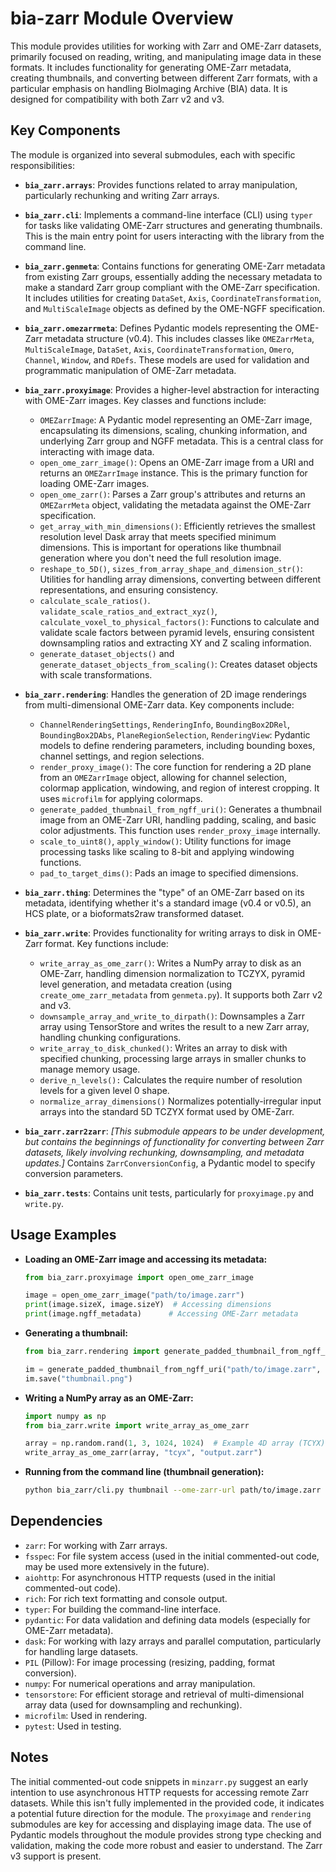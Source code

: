 # bia-zarr Module Overview

This module provides utilities for working with Zarr and OME-Zarr datasets, primarily focused on reading, writing, and manipulating image data in these formats.  It includes functionality for generating OME-Zarr metadata, creating thumbnails, and converting between different Zarr formats, with a particular emphasis on handling BioImaging Archive (BIA) data. It is designed for compatibility with both Zarr v2 and v3.

## Key Components

The module is organized into several submodules, each with specific responsibilities:

*   **`bia_zarr.arrays`**:  Provides functions related to array manipulation, particularly rechunking and writing Zarr arrays.

*   **`bia_zarr.cli`**: Implements a command-line interface (CLI) using `typer` for tasks like validating OME-Zarr structures and generating thumbnails.  This is the main entry point for users interacting with the library from the command line.

*   **`bia_zarr.genmeta`**: Contains functions for generating OME-Zarr metadata from existing Zarr groups, essentially adding the necessary metadata to make a standard Zarr group compliant with the OME-Zarr specification. It includes utilities for creating `DataSet`, `Axis`, `CoordinateTransformation`, and `MultiScaleImage` objects as defined by the OME-NGFF specification.

*   **`bia_zarr.omezarrmeta`**: Defines Pydantic models representing the OME-Zarr metadata structure (v0.4).  This includes classes like `OMEZarrMeta`, `MultiScaleImage`, `DataSet`, `Axis`, `CoordinateTransformation`, `Omero`, `Channel`, `Window`, and `RDefs`.  These models are used for validation and programmatic manipulation of OME-Zarr metadata.

*   **`bia_zarr.proxyimage`**:  Provides a higher-level abstraction for interacting with OME-Zarr images. Key classes and functions include:
    *   `OMEZarrImage`:  A Pydantic model representing an OME-Zarr image, encapsulating its dimensions, scaling, chunking information, and underlying Zarr group and NGFF metadata.  This is a central class for interacting with image data.
    *   `open_ome_zarr_image()`:  Opens an OME-Zarr image from a URI and returns an `OMEZarrImage` instance.  This is the primary function for loading OME-Zarr images.
    *   `open_ome_zarr()`: Parses a Zarr group's attributes and returns an `OMEZarrMeta` object, validating the metadata against the OME-Zarr specification.
    *   `get_array_with_min_dimensions()`: Efficiently retrieves the smallest resolution level Dask array that meets specified minimum dimensions. This is important for operations like thumbnail generation where you don't need the full resolution image.
    *   `reshape_to_5D()`, `sizes_from_array_shape_and_dimension_str()`:  Utilities for handling array dimensions, converting between different representations, and ensuring consistency.
    *   `calculate_scale_ratios()`. `validate_scale_ratios_and_extract_xyz()`, `calculate_voxel_to_physical_factors()`:  Functions to calculate and validate scale factors between pyramid levels, ensuring consistent downsampling ratios and extracting XY and Z scaling information.
    *   `generate_dataset_objects()` and `generate_dataset_objects_from_scaling()`: Creates dataset objects with scale transformations.

*   **`bia_zarr.rendering`**:  Handles the generation of 2D image renderings from multi-dimensional OME-Zarr data. Key components include:
    *   `ChannelRenderingSettings`, `RenderingInfo`, `BoundingBox2DRel`, `BoundingBox2DAbs`, `PlaneRegionSelection`, `RenderingView`: Pydantic models to define rendering parameters, including bounding boxes, channel settings, and region selections.
    *   `render_proxy_image()`:  The core function for rendering a 2D plane from an `OMEZarrImage` object, allowing for channel selection, colormap application, windowing, and region of interest cropping. It uses `microfilm` for applying colormaps.
    *   `generate_padded_thumbnail_from_ngff_uri()`: Generates a thumbnail image from an OME-Zarr URI, handling padding, scaling, and basic color adjustments.  This function uses `render_proxy_image` internally.
    *   `scale_to_uint8()`, `apply_window()`: Utility functions for image processing tasks like scaling to 8-bit and applying windowing functions.
    *   `pad_to_target_dims()`: Pads an image to specified dimensions.

*   **`bia_zarr.thing`**:  Determines the "type" of an OME-Zarr based on its metadata, identifying whether it's a standard image (v0.4 or v0.5), an HCS plate, or a bioformats2raw transformed dataset.

*   **`bia_zarr.write`**: Provides functionality for writing arrays to disk in OME-Zarr format. Key functions include:
    *   `write_array_as_ome_zarr()`:  Writes a NumPy array to disk as an OME-Zarr, handling dimension normalization to TCZYX, pyramid level generation, and metadata creation (using `create_ome_zarr_metadata` from `genmeta.py`). It supports both Zarr v2 and v3.
    *   `downsample_array_and_write_to_dirpath()`: Downsamples a Zarr array using TensorStore and writes the result to a new Zarr array, handling chunking configurations.
    *   `write_array_to_disk_chunked()`: Writes an array to disk with specified chunking, processing large arrays in smaller chunks to manage memory usage.
    * `derive_n_levels():` Calculates the require number of resolution levels for a given level 0 shape.
     * `normalize_array_dimensions()` Normalizes potentially-irregular input arrays into the standard 5D TCZYX format used by OME-Zarr.

*   **`bia_zarr.zarr2zarr`**: *[This submodule appears to be under development, but contains the beginnings of functionality for converting between Zarr datasets, likely involving rechunking, downsampling, and metadata updates.]* Contains `ZarrConversionConfig`, a Pydantic model to specify conversion parameters.

*   **`bia_zarr.tests`**: Contains unit tests, particularly for `proxyimage.py` and `write.py`.

## Usage Examples

*   **Loading an OME-Zarr image and accessing its metadata:**

    ```python
    from bia_zarr.proxyimage import open_ome_zarr_image

    image = open_ome_zarr_image("path/to/image.zarr")
    print(image.sizeX, image.sizeY)  # Accessing dimensions
    print(image.ngff_metadata)      # Accessing OME-Zarr metadata
    ```

*   **Generating a thumbnail:**

    ```python
    from bia_zarr.rendering import generate_padded_thumbnail_from_ngff_uri

    im = generate_padded_thumbnail_from_ngff_uri("path/to/image.zarr", dims=(128, 128))
    im.save("thumbnail.png")
    ```

*   **Writing a NumPy array as an OME-Zarr:**

    ```python
    import numpy as np
    from bia_zarr.write import write_array_as_ome_zarr

    array = np.random.rand(1, 3, 1024, 1024)  # Example 4D array (TCYX)
    write_array_as_ome_zarr(array, "tcyx", "output.zarr")
    ```

*   **Running from the command line (thumbnail generation):**

    ```bash
    python bia_zarr/cli.py thumbnail --ome-zarr-url path/to/image.zarr --output thumbnail.png --dimensions 256 256 --channels 0,1,2
    ```

## Dependencies

*   `zarr`: For working with Zarr arrays.
*   `fsspec`: For file system access (used in the initial commented-out code, may be used more extensively in the future).
*   `aiohttp`: For asynchronous HTTP requests (used in the initial commented-out code).
*   `rich`:  For rich text formatting and console output.
*   `typer`: For building the command-line interface.
*   `pydantic`: For data validation and defining data models (especially for OME-Zarr metadata).
*   `dask`: For working with lazy arrays and parallel computation, particularly for handling large datasets.
*   `PIL` (Pillow): For image processing (resizing, padding, format conversion).
*   `numpy`: For numerical operations and array manipulation.
*   `tensorstore`: For efficient storage and retrieval of multi-dimensional array data (used for downsampling and rechunking).
* `microfilm`: Used in rendering.
*  `pytest`: Used in testing.

## Notes
The initial commented-out code snippets in `minzarr.py` suggest an early intention to use asynchronous HTTP requests for accessing remote Zarr datasets. While this isn't fully implemented in the provided code, it indicates a potential future direction for the module. The `proxyimage` and `rendering` submodules are key for accessing and displaying image data. The use of Pydantic models throughout the module provides strong type checking and validation, making the code more robust and easier to understand. The Zarr v3 support is present.
